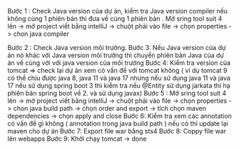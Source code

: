 Bước 1 : Check Java version của dự án, kiểm tra Java version compiler nếu không cùng 1 phiên bản thì đưa về cùng 1 phiên bản  .
	Mở sring tool suit 4 lên -> mở project viết bằng intelliJ -> chuột phải vào file -> chọn properties -> chon java compiler
	
Bước 2 : Check Java version môi trường.
Bước 3: Nếu Java version của dự án nó khác với Java version môi trường thì chuyển phiên bản Java của dự án về cùng với với java version của môi trường
Bước 4: Kiểm tra version của tomcat => check lại dự án xem có vấn đề với tomcat không ( ví dụ tomcat 9 có thể chịu được java 8, 
											java 11 và java 17 nhưng nếu sử dụng java 11 và java 
											17 nếu sử dụng spring boot 3 thì kiểm tra nếu @Entity 
											sử dụng jarkata thì hạ phiên bản spring boot về 2. và sử dụng javax)
Bước 5 : Mở sring tool suit 4 lên -> mở project viết bằng intelliJ -> chuột phải vào file -> chọn properties -> chon java build path -> chọn order and export
	-> tích chọn maven dependencies -> chọn apply and close 
Bước 6: Kiểm tra xem các annotation có vấn đề gì không ( annotation trong java build path ) nếu có thì update lại maven cho dự án
Bước 7: Export file war bằng sts4
Bước 8: Coppy file war lên webapps 
Bước 9: Khởi chạy tomcat -> done
